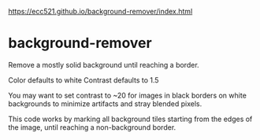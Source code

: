 https://ecc521.github.io/background-remover/index.html

# background-remover
Remove a mostly solid background until reaching a border. 

Color defaults to white
Contrast defaults to 1.5

You may want to set contrast to ~20 for images in black borders on white backgrounds to minimize artifacts and stray blended pixels. 

This code works by marking all background tiles starting from the edges of the image, until reaching a non-background border. 
